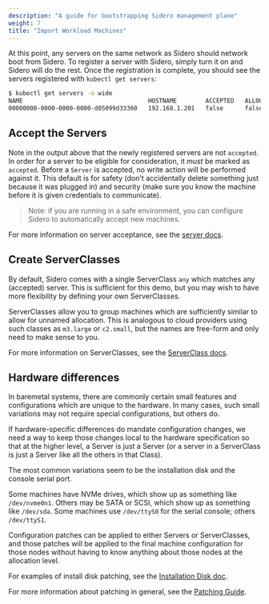 ```yaml
---
description: "A guide for bootstrapping Sidero management plane"
weight: 7
title: "Import Workload Machines"
---
```


At this point, any servers on the same network as Sidero should network boot from Sidero.
To register a server with Sidero, simply turn it on and Sidero will do the rest.
Once the registration is complete, you should see the servers registered with `kubectl get servers`:

```bash
$ kubectl get servers -o wide
NAME                                   HOSTNAME        ACCEPTED   ALLOCATED   CLEAN
00000000-0000-0000-0000-d05099d33360   192.168.1.201   false      false       false
```

## Accept the Servers

Note in the output above that the newly registered servers are not `accepted`.
In order for a server to be eligible for consideration, it _must_ be marked as `accepted`.
Before a `Server` is accepted, no write action will be performed against it.
This default is for safety (don't accidentally delete something just because it
was plugged in) and security (make sure you know the machine before it is given
credentials to communicate).

> Note: if you are running in a safe environment, you can configure Sidero to
> automatically accept new machines.

For more information on server acceptance, see the [server docs](../../resource-configuration/servers/#server-acceptance).

## Create ServerClasses

By default, Sidero comes with a single ServerClass `any` which matches any
(accepted) server.
This is sufficient for this demo, but you may wish to have
more flexibility by defining your own ServerClasses.

ServerClasses allow you to group machines which are sufficiently similar to
allow for unnamed allocation.
This is analogous to cloud providers using such classes as `m3.large` or
`c2.small`, but the names are free-form and only need to make sense to you.

For more information on ServerClasses, see the [ServerClass
docs](../../resource-configuration/serverclasses/).

## Hardware differences

In baremetal systems, there are commonly certain small features and
configurations which are unique to the hardware.
In many cases, such small variations may not require special configurations, but
others do.

If hardware-specific differences do mandate configuration changes, we need a way
to keep those changes local to the hardware specification so that at the higher
level, a Server is just a Server (or a server in a ServerClass is just a Server
like all the others in that Class).

The most common variations seem to be the installation disk and the console
serial port.

Some machines have NVMe drives, which show up as something like `/dev/nvme0n1`.
Others may be SATA or SCSI, which show up as something like `/dev/sda`.
Some machines use `/dev/ttyS0` for the serial console; others `/dev/ttyS1`.

Configuration patches can be applied to either Servers or ServerClasses, and
those patches will be applied to the final machine configuration for those
nodes without having to know anything about those nodes at the allocation level.

For examples of install disk patching, see the [Installation Disk
doc](../../resource-configuration/servers/#installation-disk).

For more information about patching in general, see the [Patching
Guide](../../guides/patching).
